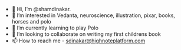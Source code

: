 - 👋 Hi, I’m @shamdinakar. 
- 👀 I’m interested in Vedanta, neuroscience, illustration, pixar, books, horses and polo 
- 🌱 I’m currently learning to play Polo
- 💞️ I’m looking to collaborate on writing my first childrens book
- 📫 How to reach me - sdinakar@highnoteplatform.com

<!---
shamdinakar/shamdinakar is a ✨ special ✨ repository because its `README.md` (this file) appears on your GitHub profile.
You can click the Preview link to take a look at your changes.
--->
